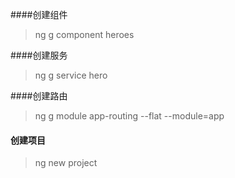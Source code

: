 ####创建组件

>ng g component heroes

####创建服务
>ng g service hero

####创建路由
>ng g module app-routing --flat --module=app

#### 创建项目

> ng new project



